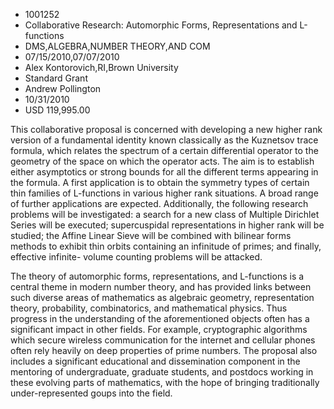 
* 1001252
* Collaborative Research: Automorphic Forms, Representations and L-functions
* DMS,ALGEBRA,NUMBER THEORY,AND COM
* 07/15/2010,07/07/2010
* Alex Kontorovich,RI,Brown University
* Standard Grant
* Andrew Pollington
* 10/31/2010
* USD 119,995.00

This collaborative proposal is concerned with developing a new higher rank
version of a fundamental identity known classically as the Kuznetsov trace
formula, which relates the spectrum of a certain differential operator to the
geometry of the space on which the operator acts. The aim is to establish either
asymptotics or strong bounds for all the different terms appearing in the
formula. A first application is to obtain the symmetry types of certain thin
families of L-functions in various higher rank situations. A broad range of
further applications are expected. Additionally, the following research problems
will be investigated: a search for a new class of Multiple Dirichlet Series will
be executed; supercuspidal representations in higher rank will be studied; the
Affine Linear Sieve will be combined with bilinear forms methods to exhibit thin
orbits containing an infinitude of primes; and finally, effective infinite-
volume counting problems will be attacked.

The theory of automorphic forms, representations, and L-functions is a central
theme in modern number theory, and has provided links between such diverse areas
of mathematics as algebraic geometry, representation theory, probability,
combinatorics, and mathematical physics. Thus progress in the understanding of
the aforementioned objects often has a significant impact in other fields. For
example, cryptographic algorithms which secure wireless communication for the
internet and cellular phones often rely heavily on deep properties of prime
numbers. The proposal also includes a significant educational and dissemination
component in the mentoring of undergraduate, graduate students, and postdocs
working in these evolving parts of mathematics, with the hope of bringing
traditionally under-represented goups into the field.
